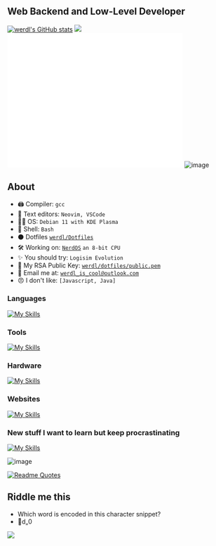 ## Web Backend and Low-Level Developer 
<!-- <img SRC='https://img.shields.io/static/v1?label=app&message=VS Code&color=lightblue' /> <img SRC='https://img.shields.io/static/v1?label=app&message=GitHub&color=darkgrey' /> <img SRC='https://img.shields.io/static/v1?label=app&message=MS Edge&color=green' />

<img SRC='https://img.shields.io/static/v1?label=language&message=PHP&color=pink' /> <img SRC='https://img.shields.io/static/v1?label=language&message=Python&color=yellow' /> <img SRC='https://img.shields.io/static/v1?label=language&message=CPP&color=darkblue' /> <img SRC='https://img.shields.io/static/v1?label=language&message=HTML, CSS and JS&color=orange' />

<img SRC='https://img.shields.io/static/v1?label=framework&message=Bootstrap&color=purple' /> <img SRC='https://img.shields.io/static/v1?label=framework&message=FontAwesome&color=turquoise' /> <img SRC='https://img.shields.io/static/v1?label=framework&message=ChordCSS&color=orange' /> <img SRC='https://img.shields.io/static/v1?label=webserver&message=Apache&color=blue' />
-->


[![werdl's GitHub stats](https://github-readme-stats.vercel.app/api?username=werdl&theme=merko)](https://github.com/anuraghazra/github-readme-stats)
<img src="https://github-readme-streak-stats.herokuapp.com/?user=werdl&theme=radical&include_all_commits=true&count_private=true&theme=merko" />
<picture>
  <img src="/github-metrics.svg" alt="Metrics" width="400">
</picture>
![image](https://user-images.githubusercontent.com/116349156/226586811-3eb27ad4-0483-4135-9144-fe44d7bdd621.png)

## About
- 🖨️ Compiler: `gcc`
- 📝 Text editors: `Neovim, VSCode`
- 🧑‍💻 OS: `Debian 11 with KDE Plasma`
- 🐚 Shell: `Bash`
- ⚫ Dotfiles [`werdl/Dotfiles`](http://GitHub.com/werdl/dotfiles)
- 🛠️ Working on: [`NerdOS`](http://GitHub.com/spartanproj/os) `an 8-bit CPU`
- ✨ You should try: `Logisim Evolution`
- 🔐 My RSA Public Key: [`werdl/dotfiles/public.pem`](http://GitHub.com/werdl/dotfiles/blob/main/public.pem)
- 👥 Email me at: [`werdl_is_cool@outlook.com`](mailto:werdl_is_cool@outlook.com)
- 😠 I don't like: `[Javascript, Java]`
### Languages
[![My Skills](https://skillicons.dev/icons?i=c,py,v,bash,powershell,cpp&theme=dark)](https://skillicons.dev)
### Tools
[![My Skills](https://skillicons.dev/icons?i=linux,vscode,nvim,vim,nvim,svg&theme=dark)](https://skillicons.dev)
### Hardware
[![My Skills](https://skillicons.dev/icons?i=arduino,raspberrypi&theme=dark)](https://skillicons.dev)
### Websites
[![My Skills](https://skillicons.dev/icons?i=php,js,html,css,flask,jquery,replit&theme=dark)](https://skillicons.dev)
### New stuff I want to learn but keep procrastinating
[![My Skills](https://skillicons.dev/icons?i=zig,ts,rust&theme=dark)](https://skillicons.dev)

<!---
werdl/werdl is a ✨ special ✨ repository because its `README.md` (this file) appears on your GitHub profile.
You can
--->
![image](https://user-images.githubusercontent.com/116349156/226586052-b12b97cd-a14f-43ce-8d8e-48e879384a26.png)

[![Readme Quotes](https://quotes-github-readme.vercel.app/api?type=vertical&theme=monokai&quote=What%20one%20programmer%20can%20do%20in%20one%20month,%20two%20programmers%20can%20do%20in%20two%20months\.&author=Fred%20Brooks)](https://github.com/piyushsuthar/github-readme-quotes)
## Riddle me this
- Which word is encoded in this character snippet? 
- d„0

<div style="justify-content:center">
<img src="https://profile-counter.glitch.me/werdl/count.svg" />
</div>


